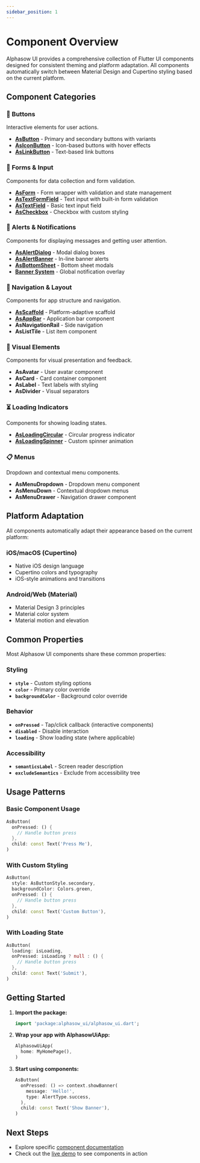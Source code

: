 ```yaml
---
sidebar_position: 1
---
```


# Component Overview

Alphasow UI provides a comprehensive collection of Flutter UI components designed for consistent theming and platform adaptation. All components automatically switch between Material Design and Cupertino styling based on the current platform.

## Component Categories

### 🔘 Buttons
Interactive elements for user actions.

- **[AsButton](./buttons/as-button)** - Primary and secondary buttons with variants
- **[AsIconButton](./buttons/as-icon-button)** - Icon-based buttons with hover effects  
- **[AsLinkButton](./buttons/as-link-button)** - Text-based link buttons

### 📝 Forms & Input
Components for data collection and form validation.

- **[AsForm](./forms/as-form)** - Form wrapper with validation and state management
- **[AsTextFormField](./forms/as-text-form-field)** - Text input with built-in form validation
- **[AsTextField](./forms/as-text-field)** - Basic text input field
- **[AsCheckbox](./forms/as-checkbox)** - Checkbox with custom styling

### 🚨 Alerts & Notifications
Components for displaying messages and getting user attention.

- **[AsAlertDialog](./alerts/as-alert-dialog)** - Modal dialog boxes
- **[AsAlertBanner](./alerts/as-alert-banner)** - In-line banner alerts
- **[AsBottomSheet](./alerts/as-bottom-sheet)** - Bottom sheet modals
- **[Banner System](./alerts/banner-system)** - Global notification overlay

### 🧭 Navigation & Layout
Components for app structure and navigation.

- **[AsScaffold](./layout/as-scaffold)** - Platform-adaptive scaffold
- **[AsAppBar](./layout/as-app-bar)** - Application bar component
- **AsNavigationRail** - Side navigation
- **AsListTile** - List item component

### 🎨 Visual Elements
Components for visual presentation and feedback.

- **AsAvatar** - User avatar component
- **AsCard** - Card container component
- **AsLabel** - Text labels with styling
- **AsDivider** - Visual separators

### ⏳ Loading Indicators
Components for showing loading states.

- **[AsLoadingCircular](./loaders/as-loading-circular)** - Circular progress indicator
- **[AsLoadingSpinner](./loaders/as-loading-spinner)** - Custom spinner animation

### 📋 Menus
Dropdown and contextual menu components.

- **AsMenuDropdown** - Dropdown menu component
- **AsMenuDown** - Contextual dropdown menus
- **AsMenuDrawer** - Navigation drawer component

## Platform Adaptation

All components automatically adapt their appearance based on the current platform:

### iOS/macOS (Cupertino)
- Native iOS design language
- Cupertino colors and typography
- iOS-style animations and transitions

### Android/Web (Material)
- Material Design 3 principles
- Material color system
- Material motion and elevation

## Common Properties

Most Alphasow UI components share these common properties:

### Styling
- **`style`** - Custom styling options
- **`color`** - Primary color override
- **`backgroundColor`** - Background color override

### Behavior
- **`onPressed`** - Tap/click callback (interactive components)
- **`disabled`** - Disable interaction
- **`loading`** - Show loading state (where applicable)

### Accessibility
- **`semanticsLabel`** - Screen reader description
- **`excludeSemantics`** - Exclude from accessibility tree

## Usage Patterns

### Basic Component Usage
```dart
AsButton(
  onPressed: () {
    // Handle button press
  },
  child: const Text('Press Me'),
)
```

### With Custom Styling
```dart
AsButton(
  style: AsButtonStyle.secondary,
  backgroundColor: Colors.green,
  onPressed: () {
    // Handle button press
  },
  child: const Text('Custom Button'),
)
```

### With Loading State
```dart
AsButton(
  loading: isLoading,
  onPressed: isLoading ? null : () {
    // Handle button press
  },
  child: const Text('Submit'),
)
```

## Getting Started

1. **Import the package:**
   ```dart
   import 'package:alphasow_ui/alphasow_ui.dart';
   ```

2. **Wrap your app with AlphasowUiApp:**
   ```dart
   AlphasowUiApp(
     home: MyHomePage(),
   )
   ```

3. **Start using components:**
   ```dart
   AsButton(
     onPressed: () => context.showBanner(
       message: 'Hello!',
       type: AlertType.success,
     ),
     child: const Text('Show Banner'),
   )
   ```

## Next Steps

- Explore specific [component documentation](./buttons/as-button)
- Check out the [live demo](https://ui.alphasow.dev) to see components in action